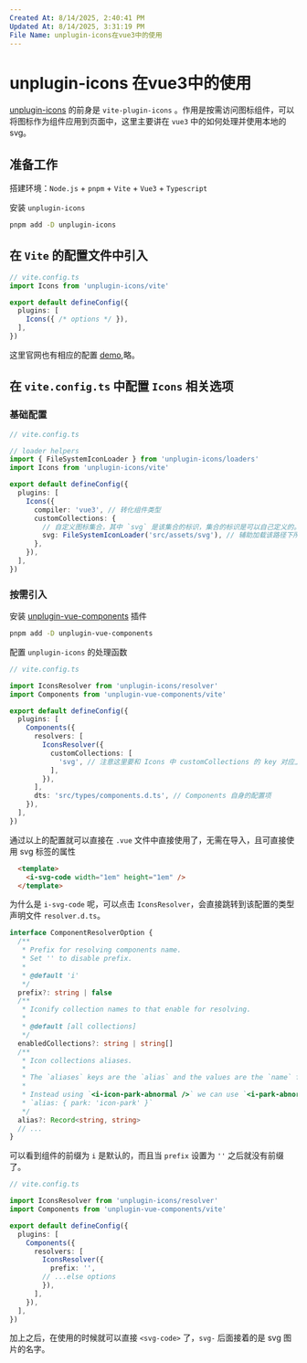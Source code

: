 ```yaml
---
Created At: 8/14/2025, 2:40:41 PM
Updated At: 8/14/2025, 3:31:19 PM
File Name: unplugin-icons在vue3中的使用
---
```


# unplugin-icons 在vue3中的使用

[unplugin-icons](https://github.com/unplugin/unplugin-icons/tree/main) 的前身是
`vite-plugin-icons` 。作用是按需访问图标组件，可以将图标作为组件应用到页面中，这里主要讲在 `vue3` 中的如何处理并使用本地的 svg。

## 准备工作

搭建环境：`Node.js` + `pnpm` + `Vite` + `Vue3` + `Typescript`

安装 `unplugin-icons`

```bash
pnpm add -D unplugin-icons
```

## 在 `Vite` 的配置文件中引入

```ts
// vite.config.ts
import Icons from 'unplugin-icons/vite'

export default defineConfig({
  plugins: [
    Icons({ /* options */ }),
  ],
})
```
这里官网也有相应的配置 [demo](https://github.com/unplugin/unplugin-icons/blob/main/examples/vite-vue3/vite.config.ts),略。

## 在 `vite.config.ts` 中配置 `Icons` 相关选项

### 基础配置

```ts
// vite.config.ts

// loader helpers
import { FileSystemIconLoader } from 'unplugin-icons/loaders'
import Icons from 'unplugin-icons/vite'

export default defineConfig({
  plugins: [
    Icons({
      compiler: 'vue3', // 转化组件类型
      customCollections: {
        // 自定义图标集合，其中 `svg` 是该集合的标识，集合的标识是可以自己定义的。
        svg: FileSystemIconLoader('src/assets/svg'), // 辅助加载该路径下所有的 svg 文件。
      },
    }),
  ],
})
```

### 按需引入

安装 [unplugin-vue-components](https://github.com/unplugin/unplugin-vue-components) 插件

```bash
pnpm add -D unplugin-vue-components
```

配置 `unplugin-icons` 的处理函数

```ts
// vite.config.ts

import IconsResolver from 'unplugin-icons/resolver'
import Components from 'unplugin-vue-components/vite'

export default defineConfig({
  plugins: [
    Components({
      resolvers: [
        IconsResolver({
          customCollections: [
            'svg', // 注意这里要和 Icons 中 customCollections 的 key 对应上
          ],
        }),
      ],
      dts: 'src/types/components.d.ts', // Components 自身的配置项
    }),
  ],
})
```

通过以上的配置就可以直接在 `.vue` 文件中直接使用了，无需在导入，且可直接使用 svg 标签的属性

```html
  <template>
    <i-svg-code width="1em" height="1em" />
  </template>
```

为什么是 `i-svg-code` 呢，可以点击 `IconsResolver`，会直接跳转到该配置的类型声明文件 `resolver.d.ts`。

```ts
interface ComponentResolverOption {
  /**
   * Prefix for resolving components name.
   * Set '' to disable prefix.
   *
   * @default 'i'
   */
  prefix?: string | false
  /**
   * Iconify collection names to that enable for resolving.
   *
   * @default [all collections]
   */
  enabledCollections?: string | string[]
  /**
   * Icon collections aliases.
   *
   * The `aliases` keys are the `alias` and the values are the `name` for the collection.
   *
   * Instead using `<i-icon-park-abnormal />` we can use `<i-park-abnormal />` configuring:
   * `alias: { park: 'icon-park' }`
   */
  alias?: Record<string, string>
  // ...
}
```

可以看到组件的前缀为 `i` 是默认的，而且当 `prefix` 设置为 `''` 之后就没有前缀了。

```ts
// vite.config.ts

import IconsResolver from 'unplugin-icons/resolver'
import Components from 'unplugin-vue-components/vite'

export default defineConfig({
  plugins: [
    Components({
      resolvers: [
        IconsResolver({
          prefix: '',
        // ...else options
        }),
      ],
    }),
  ],
})
```

加上之后，在使用的时候就可以直接 `<svg-code>` 了，`svg-` 后面接着的是 svg 图片的名字。
